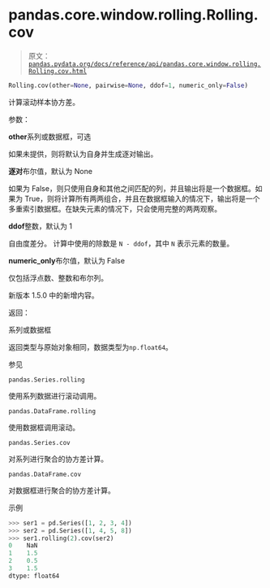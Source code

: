# pandas.core.window.rolling.Rolling.cov

> 原文：[`pandas.pydata.org/docs/reference/api/pandas.core.window.rolling.Rolling.cov.html`](https://pandas.pydata.org/docs/reference/api/pandas.core.window.rolling.Rolling.cov.html)

```py
Rolling.cov(other=None, pairwise=None, ddof=1, numeric_only=False)
```

计算滚动样本协方差。

参数：

**other**系列或数据框，可选

如果未提供，则将默认为自身并生成逐对输出。

**逐对**布尔值，默认为 None

如果为 False，则只使用自身和其他之间匹配的列，并且输出将是一个数据框。如果为 True，则将计算所有两两组合，并且在数据框输入的情况下，输出将是一个多重索引数据框。在缺失元素的情况下，只会使用完整的两两观察。

**ddof**整数，默认为 1

自由度差分。 计算中使用的除数是 `N - ddof`，其中 `N` 表示元素的数量。

**numeric_only**布尔值，默认为 False

仅包括浮点数、整数和布尔列。

新版本 1.5.0 中的新增内容。

返回：

系列或数据框

返回类型与原始对象相同，数据类型为`np.float64`。

参见

`pandas.Series.rolling`

使用系列数据进行滚动调用。

`pandas.DataFrame.rolling`

使用数据框调用滚动。

`pandas.Series.cov`

对系列进行聚合的协方差计算。

`pandas.DataFrame.cov`

对数据框进行聚合的协方差计算。

示例

```py
>>> ser1 = pd.Series([1, 2, 3, 4])
>>> ser2 = pd.Series([1, 4, 5, 8])
>>> ser1.rolling(2).cov(ser2)
0    NaN
1    1.5
2    0.5
3    1.5
dtype: float64 
```
